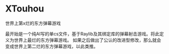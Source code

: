 # XTouhou
世界上第x烂的东方弹幕游戏

最开始是一个纯AI写的单cs文件，基于Raylib及其绑定库的弹幕射击游戏。将此定义为世界上最烂的东方弹幕游戏。
如果之后做出了公认的改进型修改，那么就会变成世界上第二烂的东方弹幕游戏，以此类推。
